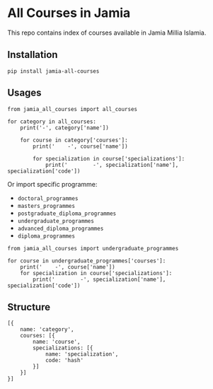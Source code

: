 # All Courses in Jamia
This repo contains index of courses available in Jamia Millia Islamia.

## Installation
```
pip install jamia-all-courses
```

## Usages
```python3
from jamia_all_courses import all_courses

for category in all_courses:
    print('-', category['name'])

    for course in category['courses']:
        print('    -', course['name'])

        for specialization in course['specializations']:
            print('        -', specialization['name'], specialization['code'])

```
Or import specific programme:
- `doctoral_programmes`
- `masters_programmes`
- `postgraduate_diploma_programmes`
- `undergraduate_programmes`
- `advanced_diploma_programmes`
- `diploma_programmes`

```python3
from jamia_all_courses import undergraduate_programmes

for course in undergraduate_programmes['courses']:
    print('    -', course['name'])
    for specialization in course['specializations']:
        print('        -', specialization['name'], specialization['code'])

```

## Structure
```
[{
    name: 'category',
    courses: [{
        name: 'course',
        specializations: [{
            name: 'specialization',
            code: 'hash'
        }]
    }]
}]
```

